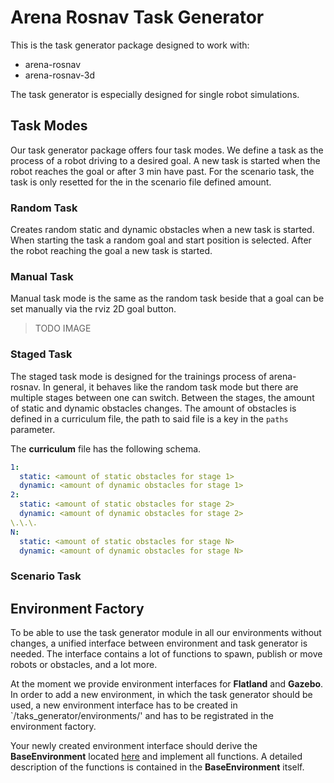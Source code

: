 # Arena Rosnav Task Generator

This is the task generator package designed to work with:

- arena-rosnav
- arena-rosnav-3d

The task generator is especially designed for single robot simulations.

## Task Modes

Our task generator package offers four task modes. We define a task as the process of a robot driving to a desired goal. A new task is started when the robot reaches the goal or after 3 min have past. For the scenario task, the task is only resetted for the in the scenario file defined amount.

### Random Task

Creates random static and dynamic obstacles when a new task is started. When starting the task a random goal and start position is selected. After the robot reaching the goal a new task is started.

### Manual Task

Manual task mode is the same as the random task beside that a goal can be set manually via the rviz 2D goal button.

> TODO IMAGE

### Staged Task

The staged task mode is designed for the trainings process of arena-rosnav. In general, it behaves like the random task mode but there are multiple stages between one can switch. Between the stages, the amount of static and dynamic obstacles changes. The amount of obstacles is defined in a curriculum file, the path to said file is a key in the `paths` parameter.

The **curriculum** file has the following schema.

```yaml
1:
  static: <amount of static obstacles for stage 1>
  dynamic: <amount of dynamic obstacles for stage 1>
2:
  static: <amount of static obstacles for stage 2>
  dynamic: <amount of dynamic obstacles for stage 2>
\.\.\.
N:
  static: <amount of static obstacles for stage N>
  dynamic: <amount of dynamic obstacles for stage N>
```

### Scenario Task

## Environment Factory

To be able to use the task generator module in all our environments without changes, a unified interface between environment and task generator is needed. The interface contains a lot of functions to spawn, publish or move robots or obstacles, and a lot more.

At the moment we provide environment interfaces for **Flatland** and **Gazebo**. In order to add a new environment, in which the task generator should be used, a new environment interface has to be created in `/taks_generator/environments/' and has to be registrated in the environment factory.

Your newly created environment interface should derive the **BaseEnvironment** located [here](TODO) and implement all functions. A detailed description of the functions is contained in the **BaseEnvironment** itself.

